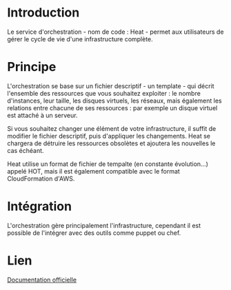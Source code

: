 # Introduction

Le service d'orchestration - nom de code : Heat - permet aux utilisateurs de gérer le cycle de vie d'une infrastructure complète.

# Principe

L'orchestration se base sur un fichier descriptif - un template - qui décrit l'ensemble des ressources que vous souhaitez exploiter : le nombre d'instances, leur taille, les disques virtuels, les réseaux, mais également les relations entre chacune de ses ressources : par exemple un disque virtuel est attaché à un serveur.

Si vous souhaitez changer une élément de votre infrastructure, il suffit de modifier le fichier descriptif, puis d'appliquer les changements. Heat se chargera de détruire les ressources obsolètes et ajoutera les nouvelles le cas échéant.

Heat utilise un format de fichier de tempalte (en constante évolution...) appelé HOT, mais il est également compatible avec le format CloudFormation d'AWS. 

# Intégration

 L'orchestration gère principalement l'infrastructure, cependant il est possible de l'intégrer avec des outils comme puppet ou chef.

# Lien

 [Documentation officielle](https://wiki.openstack.org/wiki/Heat "Heat Wiki")
